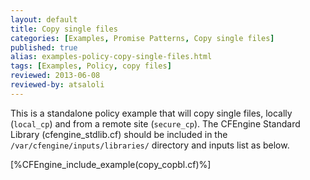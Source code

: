 ```yaml
---
layout: default
title: Copy single files
categories: [Examples, Promise Patterns, Copy single files]
published: true
alias: examples-policy-copy-single-files.html
tags: [Examples, Policy, copy files]
reviewed: 2013-06-08
reviewed-by: atsaloli
---
```


This is a standalone policy example that will copy single files,
locally (`local_cp`) and from a remote site (`secure_cp`).
The CFEngine Standard Library (cfengine_stdlib.cf) should be
included in the `/var/cfengine/inputs/libraries/` directory and
inputs list as below.

[%CFEngine_include_example(copy_copbl.cf)%]

